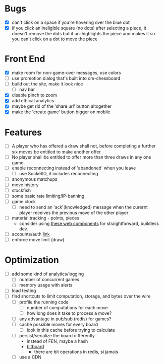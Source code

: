 # Bugs
- [x] can't click on a space if you're hovering over the blue dot
- [x] if you click an ineligible square (no dots) after selecting a piece, 
      it doesn't remove the dots but it un-highlights the piece and makes it so you can't click on a dot to move the piece

# Front End
- [x] make room for non-game-over messages, use colors
- [ ] use promotion dialog that's built into cm-chessboard
- [ ] build out the site, make it look nice
  - [ ] nav bar
- [x] disable pinch to zoom
- [x] add ethical analytics
- [x] maybe get rid of the 'share url' button altogether
- [x] make the 'create game' button bigger on mobile

# Features
- [ ] A player who has offered a draw shall not, 
      before completing a further six moves be entitled to make another offer. 
- [ ] No player shall be entitled to offer more than three draws in any one game.
- [ ] enable reconnecting instead of 'abandoned' when you leave
  - [ ] use SocketIO, it includes reconnecting
- [ ] anonymous matchups
- [ ] move history
- [ ] stockfish
- [ ] some basic rate limiting/IP-banning
- [ ] game clock
  - [ ] need to send an 'ack'(knowledged) message when the curernt player receives the previous move of the other player
- [ ] material tracking - points, pieces
  - consider using [these web components](https://shoelace.style/) for straightforward, buildless dev.
- [ ] accounts/auth [link](https://websockets.readthedocs.io/en/10.4/topics/authentication.html#sending-credentials)
- [ ] enforce move limit (draw)

# Optimization
- [ ] add some kind of analytics/logging
  - [ ] number of concurrent games
  - [ ] memory usage with alerts
- [ ] load testing
- [ ] find shortcuts to limit computation, storage, and bytes over the wire
  - [ ] profile the running code
    - [ ] number of computations for each move
    - [ ] how long does it take to process a move?
  - [ ] any advantage in pub/sub (redis) for games?
  - [ ] cache possible moves for every board
    - [ ] look in this cache before trying to calculate
  - [ ] persist/serialize the board differently
    - instead of FEN, maybe a hash
    - [bitboard](https://blog.devgenius.io/improve-as-a-software-engineer-by-writing-a-chess-engine-c360109371aa)
      - there are bit operations in redis, si jamais
  - [ ] use a CDN
